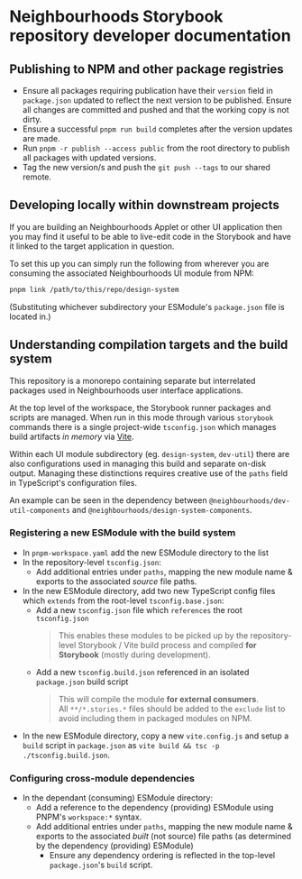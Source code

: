# Neighbourhoods Storybook repository developer documentation


## Publishing to NPM and other package registries

- Ensure all packages requiring publication have their `version` field in `package.json` updated to reflect the next 
  version to be published. Ensure all changes are committed and pushed and that the working copy is not dirty.
- Ensure a successful `pnpm run build` completes after the version updates are made.
- Run `pnpm -r publish --access public` from the root directory to publish all packages with updated versions.
- Tag the new version/s and push the `git push --tags` to our shared remote.




## Developing locally within downstream projects

If you are building an Neighbourhoods Applet or other UI application then you
may find it useful to be able to live-edit code in the Storybook and have it
linked to the target application in question.

To set this up you can simply run the following from wherever you are consuming
the associated Neighbourhoods UI module from NPM:

```bash
pnpm link /path/to/this/repo/design-system
```

(Substituting whichever subdirectory your ESModule's `package.json` file is located in.)




## Understanding compilation targets and the build system

This repository is a monorepo containing separate but interrelated packages used
in Neighbourhoods user interface applications.

At the top level of the workspace, the Storybook runner packages and scripts are
managed. When run in this mode through various `storybook` commands there is a
single project-wide `tsconfig.json` which manages build artifacts *in memory*
via [Vite](https://vitejs.dev/).

Within each UI module subdirectory (eg. `design-system`, `dev-util`) there are 
also configurations used in managing this build and separate on-disk output.
Managing these distinctions requires creative use of the `paths` field in
TypeScript's configuration files.

An example can be seen in the dependency between 
`@neighbourhoods/dev-util-components` and `@neighbourhoods/design-system-components`.


### Registering a new ESModule with the build system

- In `pnpm-workspace.yaml` add the new ESModule directory to the list
- In the repository-level `tsconfig.json`:
    - Add additional entries under `paths`, mapping the new module name & exports to the associated *source* file paths.
- In the new ESModule directory, add two new TypeScript config files which `extends` from the root-level `tsconfig.base.json`:
    - Add a new `tsconfig.json` file which `references` the root `tsconfig.json`  
      > This enables these modules to be picked up by the repository-level 
        Storybook / Vite build process and compiled **for Storybook** 
        (mostly during development).
    - Add a new `tsconfig.build.json` referenced in an isolated `package.json` build script  
      > This will compile the module **for external consumers**.  
      > All `**/*.stories.*` files should be added to the `exclude` list to avoid including them in packaged modules on NPM.
- In the new ESModule directory, copy a new `vite.config.js` and setup a `build` script in `package.json` as
  `vite build && tsc -p ./tsconfig.build.json`.


### Configuring cross-module dependencies

- In the dependant (consuming) ESModule directory:
    - Add a reference to the dependency (providing) ESModule using PNPM's `workspace:*` syntax.
    - Add additional entries under `paths`, mapping the new module name & exports to the associated *built* (not source) 
      file paths (as determined by the dependency (providing) ESModule)
        - Ensure any dependency ordering is reflected in the top-level `package.json`'s `build` script.
